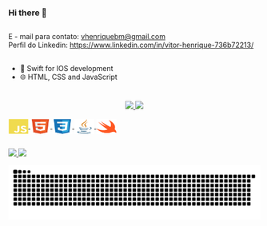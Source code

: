 ### Hi there 👋
 
 ##
  E - mail para contato: vhenriquebm@gmail.com <br>
 Perfil do Linkedin: https://www.linkedin.com/in/vitor-henrique-736b72213/

##
  
- 📱 Swift for IOS development
- 🌐 HTML, CSS and JavaScript

#
<div align="center">
  <a href="https://github.com/vhenriquebm">
  <img height="180em" src="https://github-readme-stats.vercel.app/api?username=vhenriquebm&show_icons=true&theme=dark&include_all_commits=true&count_private=true"/>
  <img height="180em" src="https://github-readme-stats.vercel.app/api/top-langs/?username=vhenriquebm&layout=compact&langs_count=7&theme=dark"/>
</div>

  
  
  <div style="display: inline_block"><br>
  <img align="center" alt="Vitor-Js" height="30" width="40" src="https://raw.githubusercontent.com/devicons/devicon/master/icons/javascript/javascript-plain.svg">
  <img align="center" alt="Vitor-HTML" height="30" width="40" src="https://raw.githubusercontent.com/devicons/devicon/master/icons/html5/html5-original.svg">
  <img align="center" alt="Vitor-CSS" height="30" width="40" src="https://raw.githubusercontent.com/devicons/devicon/master/icons/css3/css3-original.svg">
  <img align="center" alt="Vitor-Java" height="30" width="40" src="java.png">
  <img align="center" alt="Vitor-Swift" height="30" width="40" src="swift.png">

  </div>
  
##
  
  <div> 
  <a href = "mailto:vhenriquebm@gmail.com"><img src="https://img.shields.io/badge/-Gmail-%23333?style=for-the-badge&logo=gmail&logoColor=white" target="_blank"</a>
  <a href="https://www.linkedin.com/in/vitor-henrique-736b72213/" target="_blank"><img src="https://img.shields.io/badge/-LinkedIn-%230077B5?style=for-the-badge&logo=linkedin&logoColor=white" target="_blank"></a> 

  ![Snake animation](https://github.com/vhenriquebm/vhenriquebm/blob/output/github-contribution-grid-snake.svg)

    
  </div> 
    
    
